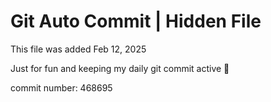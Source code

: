 # Git Auto Commit | Hidden File

This file was added Feb 12, 2025

Just for fun and keeping my daily git commit active 🤪

commit number: 468695
